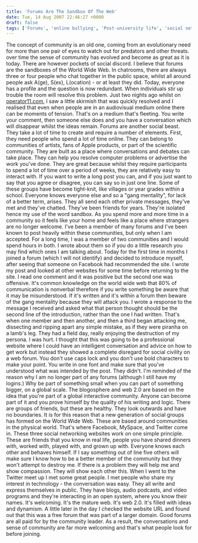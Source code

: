 ```yaml
---
title: 'Forums Are The Sandbox Of The Web'
date: Tue, 14 Aug 2007 22:46:27 +0000
draft: false
tags: ['Forums', 'online bullying', 'Post-university life', 'social networks', 'social web', 'tech related', 'work']
---
```


The concept of community is an old one, coming from an evolutionary need for more than one pair of eyes to watch out for predators and other threats. over time the sense of community has evolved and become as great as it is today. There are however pockets of social discord. I believe that forums are the sandboxes of the World Wide Web. In chatrooms, there are always three or four people who chat together in the public space, whilst all around people ask A(ge), S(ex), L(ocation) - or at least they did. Today, everyone has a profile and the question is now redundant. When individuals stir up trouble the room will resolve this problem. Just two nights ago whilst on [operator11.com](http://operator11.com/), I saw a little skirmish that was quickly resolved and I realised that even when people are in an audiovisual medium online there can be moments of tension. <!-- D(\["mb","\\u003cbr\\>\\nof Apple products or part of the scientific community. They are built as a\\nplace where conversations and debates can take place. They can help you resolve\\ncomputer problems or advertise the work you&#39;ve done. They are great because\\nwhilst they require participants to spend a lot of time over a period of weeks,\\nthey are relatively\\u003cbr\\>\\neasy to interact with. If you want to write a long post you can, and if you\\njust want to say that you agree or disagree, you can say so in just one line.\\u003cbr\\>\\n\\u003cbr\\>\\nSome of these groups have become tight knit, like villages or year grades\\u003cbr\\>\\nwithin a school. Everyone knows everyone else and so a &quot;gang\\nmentality&quot;, for\\u003cbr\\>\\nlack of a better term, arises. They all send each other private messages,\\nthey&#39;ve met and they&#39;ve chatted. They&#39;ve been friends for years. They&#39;re\\nisolated hence my use of the word sandbox. As you spend more and more time in a\\ncommunity so it feels like your home and feels like a place where strangers are\\nno longer welcome. I&#39;ve been a member of many forums and I&#39;ve been known to\\npost heavily within these\\u003cbr\\>\\ncommunities, but only when I am accepted. For a long time I was a member of two\\ncommunities and I would spend hours in both. \\u003cspan style\\u003d\\"background:yellow none repeat scroll 0%\\"\\>\\nI wrote about them so if you do a little research you can\\neasily find out which ones they were.\\u003c/span\\>\\u003c/span\\>\\u003cspan\\>\\u003cfont size\\u003d\\"1\\"\\>\\u003cspan style\\u003d\\"font-size:8pt\\" lang\\u003d\\"EN-US\\"\\>\\u003ca href\\u003d\\"#11465b58cd9c2969\_\_msocom\_3\\" language\\u003d\\"JavaScript\\" name\\u003d\\"11465b58cd9c2969\_\_msoanchor\_3\\"\\>\\n\[PA3\]\\u003c/a\\>\\u003cspan\\>\\u003cspan\\> \\u003c/span\\>\\u003c/span\\>\\u003c/span\\>\\u003c/font\\>\\u003c/span\\>\\u003cspan lang\\u003d\\"EN-GB\\"\\>\\u003cbr\\>\\n\\u003cbr\\>\\nToday for the first time in months I joined a forum and decided to\\u003cbr\\>\\nintroduce myself, after seeing that someone on Facebook had\\u003cbr\\>\\nrecommended the site. I wrote my post and looked at other websites for\\u003cbr\\>\\nsome time before returning to the site. I read one comment and it was\\u003cbr\\>\\npositive but the second one was offensive. It&#39;s common knowledge on\\u003cbr\\>\\nthe world wide web that 80% of communication is non verbal therefore",1\] ); //--> That's on a medium that's fleeting. You write your comment, then someone else does and you have a conversation which will disappear whilst the ideas remain. Forums are another social beast. They take a lot of time to create and require a number of elements. First, they need people who spend a lot of time online. They can belong to communities of artists, fans of Apple products, or part of the scientific community. They are built as a place where conversations and debates can take place. They can help you resolve computer problems or advertise the work you've done. They are great because whilst they require participants to spend a lot of time over a period of weeks, they are relatively easy to interact with. If you want to write a long post you can, and if you just want to say that you agree or disagree, you can say so in just one line. Some of these groups have become tight-knit, like villages or year grades within a school. Everyone knows everyone else and so a "gang mentality", for lack of a better term, arises. They all send each other private messages, they've met and they've chatted. They've been friends for years. They're isolated hence my use of the word sandbox. As you spend more and more time in a community so it feels like your home and feels like a place where strangers are no longer welcome. I've been a member of many forums and I've been known to post heavily within these communities, but only when I am accepted. For a long time, I was a member of two communities and I would spend hours in both. I wrote about them so if you do a little research you may find which ones I am talking about. Today for the first time in months I joined a forum (which I will not identify) and decided to introduce myself, after seeing that someone on Facebook had recommended the site. I wrote my post and looked at other websites for some time before returning to the site. I read one comment and it was positive but the second one was offensive. It's common knowledge on the world wide web that 80% of communication is nonverbal therefore if you write something be aware that it may be misunderstood. If it's written and it's within a forum then beware of the gang mentality because they will attack you. I wrote a response to the message I received and asked what that person thought should be the second line of the introduction, rather than the one I had written. That's when one member and then another, and then a third began attacking me, dissecting and ripping apart any simple mistake, as if they were piranha on a lamb's leg. They had a field day, really enjoying the destruction of my persona. I was hurt. I thought that this was going to be a professional website where I could have an intelligent conversation and advice on how to get work but instead they showed a complete disregard for social civility on a web forum. You don't use caps lock and you don't use bold characters to make your point. You write in one font and make sure that you've understood what was intended by the post. They didn't. I'm reminded of the reason why I am no longer part of any forums (although I still have my logins.) Why be part of something small when you can part of something bigger, on a global scale. The blogosphere and web 2.0 are based on the idea that you're part of a global interactive community. Anyone can become part of it and you prove himself by the quality of his writing and logic. There are groups of friends, but these are healthy. They look outwards and have no boundaries. It is for this reason that a new generation of social groups has formed on the World Wide Web. These are based around communities in the physical world. <!-- D(\["mb","\\u003cbr\\>\\nmake sure I know how to be a better member of the community but they\\u003cbr\\>\\nwon&#39;t attempt to destroy me. If there is a problem they will help me\\u003cbr\\>\\nand show compassion. They will show each other this.\\u003cbr\\>\\n\\u003cbr\\>\\nWhen I went to the Twitter meet up I met some great people. I met people who\\nshare my in technology - the conversation was easy. They all write and expressthemselves\\nin public forums. They have blogs, audio podcasts and video programs and\\nthey&#39;re interacting in an open system, where you know their names. It&#39;s\\nwelcoming. It&#39;s the mature web. It&#39;s web 2.0. It&#39;s filled with ideas and\\ndynamism. Goodbye grumpy, rude flamers - stay in your rat hole of a forum.\\u003c/span\\>\\u003c/p\\>\\n\\n\\u003cdiv\\>\\n\\n\\u003chr align\\u003d\\"left\\" size\\u003d\\"1\\" width\\u003d\\"33%\\"\\>\\n\\n\\n\\n\\u003cdiv\\>\\n\\n\\u003cdiv language\\u003d\\"JavaScript\\"\\>\\u003cspan\\>\\u003ca name\\u003d\\"11465b58cd9c2969\_\_msocom\_1\\"\\>\\u003c/a\\>\\u003c/span\\>\\n\\n\\u003cp\\>\\u003cspan\\>\\u003cfont face\\u003d\\"Times New Roman\\" size\\u003d\\"1\\"\\>\\u003cspan style\\u003d\\"font-size:8pt\\" lang\\u003d\\"EN-US\\"\\>\\u003cspan\\> \\u003ca href\\u003d\\"#11465b58cd9c2969\_\_msoanchor\_1\\"\\>\[PA1\]\\u003c/a\\>\\u003c/span\\>\\u003c/span\\>\\n\\u003c/font\\>\\u003c/span\\>\\u003cspan lang\\u003d\\"EN-US\\"\\>What&#39;s ASL? Explain\\u003c/span\\>\\u003c/p\\>\\n\\n\\u003c/div\\>\\n\\n\\u003c/div\\>\\n\\n\\u003cdiv\\>\\n\\n\\u003cdiv language\\u003d\\"JavaScript\\"\\>\\u003cspan\\>\\u003ca name\\u003d\\"11465b58cd9c2969\_\_msocom\_2\\"\\>\\u003c/a\\>\\u003c/span\\>\\n\\n\\u003cp\\>\\u003cspan\\>\\u003cfont face\\u003d\\"Times New Roman\\" size\\u003d\\"1\\"\\>\\u003cspan style\\u003d\\"font-size:8pt\\" lang\\u003d\\"EN-US\\"\\>\\u003cspan\\> \\u003ca href\\u003d\\"#11465b58cd9c2969\_\_msoanchor\_2\\"\\>\[PA2\]\\u003c/a\\>\\u003c/span\\>\\u003c/span\\>\\n\\u003c/font\\>\\u003c/span\\>\\u003cspan lang\\u003d\\"EN-US\\"\\>What do you mean? Convoluted\\u003c/span\\>\\u003c/p\\>\\n\\n\\u003c/div\\>\\n\\n\\u003c/div\\>\\n\\n\\u003cdiv\\>\\n\\n\\u003cdiv language\\u003d\\"JavaScript\\"\\>\\u003cspan\\>\\u003ca name\\u003d\\"11465b58cd9c2969\_\_msocom\_3\\"\\>\\u003c/a\\>\\u003c/span\\>\\n\\n\\u003cp\\>\\u003cspan\\>\\u003cfont face\\u003d\\"Times New Roman\\" size\\u003d\\"1\\"\\>\\u003cspan style\\u003d\\"font-size:8pt\\" lang\\u003d\\"EN-US\\"\\>\\u003cspan\\> \\u003ca href\\u003d\\"#11465b58cd9c2969\_\_msoanchor\_3\\"\\>\[PA3\]\\u003c/a\\>\\u003c/span\\>\\u003c/span\\>\\n\\u003c/font\\>\\u003c/span\\>\\u003cspan lang\\u003d\\"EN-US\\"\\>Explain\\u003c/span\\>\\u003c/p\\>\\n\\n\\u003c/div\\>\\n\\n\\u003c/div\\>\\n\\n\\u003c/div\\>\\n\\n",0\] ); //--> That's where Facebook, MySpace, and Twitter come in. These three social networking websites work on one simple principle. These are friends that you know in real life, people you have shared dinners with, worked with, played with, and grown up with. Everyone knows each other and behaves himself. If I say something out of line five others will make sure I know how to be a better member of the community but they won't attempt to destroy me. If there is a problem they will help me and show compassion. They will show each other this. When I went to the Twitter meet up I met some great people. I met people who share my interest in technology - the conversation was easy. They all write and express themselves in public. They have blogs, audio podcasts, and video programs and they're interacting in an open system, where you know their names. It's welcoming. It's the mature web. It's web 2.0. It's filled with ideas and dynamism. A little later in the day I checked the website URL and found out that this was a free forum that was part of a larger domain. Good forums are all paid for by the community leader. As a result, the conversations and sense of community are far more welcoming and that's what people look for before joining.